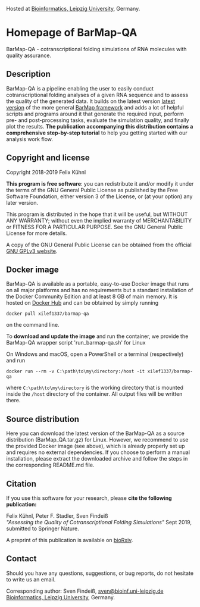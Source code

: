 Hosted at <a href="http://www.bioinf.uni-leipzig.de/" title="Bioinf Homepage">Bioinformatics, Leipzig University</a>, Germany.

# Homepage of BarMap-QA

BarMap-QA - cotranscriptional folding simulations of RNA molecules with
quality assurance.

## Description

BarMap-QA is a pipeline enabling the user to easily conduct
cotranscriptional folding analyses of a given RNA sequence and to
assess the quality of the generated data. It builds on the latest
version <a target="_blank" rel="noopener noreferrer"
href="https://github.com/ViennaRNA/BarMap" title="BarMap GitHub">
latest version</a> of the more general <a target="_blank"
rel="noopener noreferrer"
href="https://www.tbi.univie.ac.at/RNA/bar_map/" title="BarMap
Homepage"> BarMap framework</a> and adds a lot of helpful scripts and
programs around it that generate the required input, perform pre- and
post-processing tasks, evaluate the simulation quality, and finally
plot the results. **The publication accompanying this distribution
contains a comprehensive step-by-step tutorial** to help you getting
started with our analysis work flow.

## Copyright and license

Copyright 2018-2019 Felix K&uuml;hnl

**This program is free software**: you can redistribute it and/or
modify it under the terms of the GNU General Public License as
published by the Free Software Foundation, either version 3 of the
License, or (at your option) any later version.

This program is distributed in the hope that it will be useful, but
WITHOUT ANY WARRANTY; without even the implied warranty of
MERCHANTABILITY or FITNESS FOR A PARTICULAR PURPOSE.  See the GNU
General Public License for more details.

A copy of the GNU General Public License can be obtained from the
official
<a target="_blank" rel="noopener noreferrer" href="https://www.gnu.org/licenses/gpl-3.0.en.html" title="GNU GPLv3 website">GNU GPLv3 website</a>.
  
## Docker image

BarMap-QA is available as a portable, easy-to-use Docker image that
runs on all major platforms and has no requirements but a standard
installation of the Docker Community Edition and at least 8 GB of main
memory. It is hosted on
<a target="_blank" rel="noopener noreferrer" href="https://hub.docker.com/r/xilef1337/barmap-qa">Docker Hub</a>
and can be obtained by simply running

```
docker pull xilef1337/barmap-qa
```

on the command line.

To **download and update the image** and run the container, we provide
the BarMap-QA wrapper script 'run_barmap-qa.sh' for Linux

On Windows and macOS, open a PowerShell or a terminal (respectively)
and run

```
docker run --rm -v C:\path\to\my\directory:/host -it xilef1337/barmap-qa
```

where `C:\path\to\my\directory` is the working directory that is
mounted inside the `/host` directory of the container. All output
files will be written there.

## Source distribution

Here you can download the latest version of the BarMap-QA as a source
distribution (BarMap_QA.tar.gz) for Linux. However, we recommend to
use the provided Docker image (see above), which is already properly
set up and requires no external dependencies. If you choose to perform
a manual installation, please extract the downloaded archive and
follow the steps in the corresponding README.md file.

## Citation

If you use this software for your research, please **cite the
  following publication:**

Felix K&uuml;hnl, Peter F. Stadler, Sven Findei&szlig; <br>
*&quot;Assessing the Quality of Cotranscriptional Folding Simulations&quot;*
Sept 2019, submitted to Springer Nature.

A preprint of this publication is available on
<a target="_blank" rel="noopener noreferrer" href="https://doi.org/10.1101/2020.01.06.895607">bioRxiv</a>.

## Contact

Should you have any questions, suggestions, or bug reports, do not
hesitate to write us an email.

Corresponding author: Sven
Findei&szlig;, <a href="mailto:sven@bioinf.uni-leipzig.de">sven@bioinf.uni-leipzig.de</a>
<a href="http://www.bioinf.uni-leipzig.de/" title="Bioinf Homepage">Bioinformatics, Leipzig University</a>, Germany.


